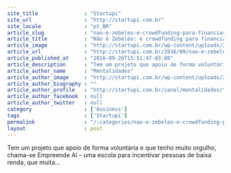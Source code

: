 ```yaml
---
site_title               : "Startupi"
site_url                 : "http://startupi.com.br"
site_locale              : "pt_BR"
article_slug             : "nao-e-zebeleo-e-crowdfunding-para-financiar-o-empreendedorismo-na-base-da-piramide"
article_title            : "Não é Zebeléo: é crowdfunding para financiar o empreendedorismo na base da pirâmide"
article_image            : "http://startupi.com.br/wp-content/uploads/2016/09/Zebeléo-652x250.jpg"
article_url              : "http://startupi.com.br/2016/09/nao-e-zebeleo-e-crowdfunding-para-financiar-o-empreendedorismo-na-base-da-piramide/"
article_published_at     : "2016-09-26T15:51:47-03:00"
article_description      : "Tem um projeto que apoio de forma voluntária e que tenho muito orgulho, chama-se Empreende Aí – uma escola para incentivar pessoas de baixa renda, que muita..."
article_author_name      : "Mentalidades"
article_author_image     : "http://startupi.com.br/wp-content/uploads/2015/03/Fernanda-Santos_avatar_1426478399-170x170.jpg"
article_author_biography : ""
article_author_profile   : "http://startupi.com.br/canal/mentalidades/"
article_author_facebook  : null
article_author_twitter   : null
category                 : ['business']
tags                     : ['Startupi']
permalink                : "/:categories/nao-e-zebeleo-e-crowdfunding-para-financiar-o-empreendedorismo-na-base-da-piramide/"
layout                   : post
---
```


Tem um projeto que apoio de forma voluntária e que tenho muito orgulho, chama-se Empreende Aí – uma escola para incentivar pessoas de baixa renda, que muita...
